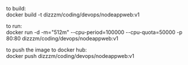 to build:<br>
docker build -t dizzzm/coding/devops/nodeappweb:v1 <br>

to run:<br>
docker run -d -m="512m" --cpu-period=100000 --cpu-quota=50000 -p 80:80  dizzzm/coding/devops/nodeappweb:v1<br>

to push the image to docker hub:<br>
docker push dizzzm/coding/devops/nodeappweb:v1<br>
